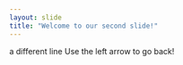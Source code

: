 ```yaml
---
layout: slide
title: "Welcome to our second slide!"
---
```

a different line
Use the left arrow to go back!